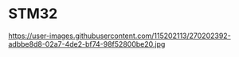 # STM32
https://user-images.githubusercontent.com/115202113/270202392-adbbe8d8-02a7-4de2-bf74-98f52800be20.jpg
